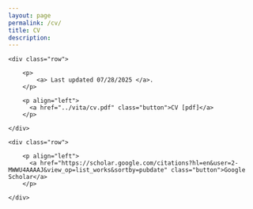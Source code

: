 ```yaml
---
layout: page
permalink: /cv/
title: CV
description: 
---
```



  <div class="docs-section">

    <div class="row">
    
        <p>
            <a> Last updated 07/28/2025 </a>.
        </p>

        <p align="left">
          <a href="../vita/cv.pdf" class="button">CV [pdf]</a>
        </p>

    </div>
    
    

  </div>
  
  
  <div class="docs-section">

    <div class="row">

        <p align="left">
          <a href="https://scholar.google.com/citations?hl=en&user=2-MWWU4AAAAJ&view_op=list_works&sortby=pubdate" class="button">Google Scholar</a>
        </p>

    </div>
    
    

  </div>

        